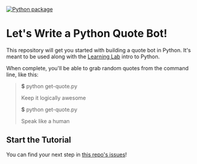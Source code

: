 [![Python package](https://github.com/teadur/python-random-quote/actions/workflows/python-package.yml/badge.svg)](https://github.com/teadur/python-random-quote/actions/workflows/python-package.yml)

# Let's Write a Python Quote Bot!

This repository will get you started with building a quote bot in Python. It's meant to be used along with the [Learning Lab](https://lab.github.com) intro to Python.

When complete, you'll be able to grab random quotes from the command line, like this:

> **$** python get-quote.py
> 
> Keep it logically awesome
> 
> **$** python get-quote.py
> 
> Speak like a human

## Start the Tutorial

You can find your next step in [this repo's issues](../../issues/)!
